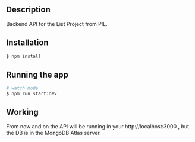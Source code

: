 ## Description

Backend API for the List Project from PIL.

## Installation

```bash
$ npm install
```

## Running the app

```bash
# watch mode
$ npm run start:dev
```

## Working

From now and on the API will be running in your http://localhost:3000 , but the DB is in the MongoDB Atlas server.